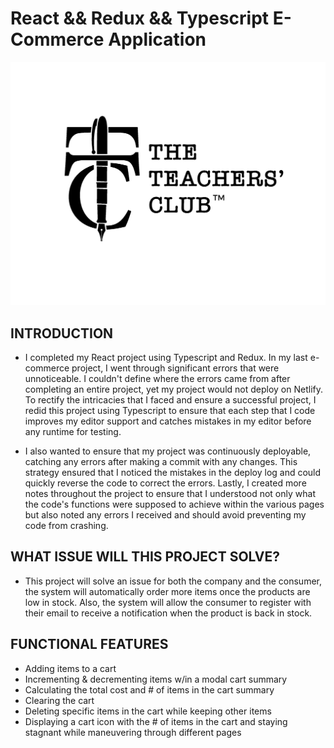 # React && Redux && Typescript E-Commerce Application

<img src='public\img\brandlogo.png' alt='image of project logo' width='700px' />

## INTRODUCTION 

- I completed my React project using Typescript and Redux. In my last e-commerce project, I went through significant errors that were unnoticeable. I couldn't define where the errors came from after completing an entire project, yet my project would not deploy on Netlify. To rectify the intricacies that I faced and ensure a successful project, I redid this project using Typescript to ensure that each step that I code improves my editor support and catches mistakes in my editor before any runtime for testing.

- I also wanted to ensure that my project was continuously deployable, catching any errors after making a commit with any changes. This strategy ensured that I noticed the mistakes in the deploy log and could quickly reverse the code to correct the errors. Lastly, I created more notes throughout the project to ensure that I understood not only what the code's functions were supposed to achieve within the various pages but also noted any errors I received and should avoid preventing my code from crashing.

## WHAT ISSUE WILL THIS PROJECT SOLVE?
- This project will solve an issue for both the company and the consumer, the system will automatically order more items once the products are low in stock. Also, the system will allow the consumer to register with their email to receive a notification when the product is back in stock. 

## FUNCTIONAL FEATURES
- Adding items to a cart 
- Incrementing & decrementing items w/in a modal cart summary
- Calculating the total cost and # of items in the cart summary
- Clearing the cart
- Deleting specific items in the cart while keeping other items 
- Displaying a cart icon with the # of items in the cart and staying stagnant while maneuvering through different pages

